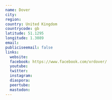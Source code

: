 ```yaml
---
name: Dover
city:
region:
country: United Kingdom
countrycode: gb
latitude: 51.1295
longitude: 1.3089
email:
publiciseemail: false
links:
  website:
  facebook: https://www.facebook.com/xrdover/
  youtube:
  twitter:
  instagram:
  diaspora:
  peertube:
  mastodon:
---
```

